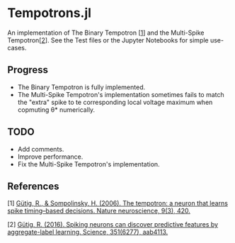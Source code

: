 # Tempotrons.jl

An implementation of The Binary Tempotron [[1](#references)] and the Multi-Spike Tempotron[[2](#references)]. See the Test files or the Jupyter Notebooks for simple use-cases.

## Progress

* The Binary Tempotron is fully implemented.
* The Multi-Spike Tempotron's implementation sometimes fails to match the "extra" spike to te corresponding local voltage maximum when copmuting θ* numerically.

## TODO

* Add comments.
* Improve performance.
* Fix the Multi-Spike Tempotron's implementation.

## References
[1] [Gütig, R., & Sompolinsky, H. (2006). The tempotron: a neuron that learns spike timing–based decisions. Nature neuroscience, 9(3), 420.](https://www.nature.com/articles/nn1643)

[2] [Gütig, R. (2016). Spiking neurons can discover predictive features by aggregate-label learning. Science, 351(6277), aab4113.](https://science.sciencemag.org/content/351/6277/aab4113)
